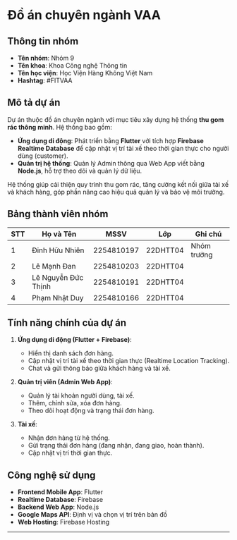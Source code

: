 # Đồ án chuyên ngành VAA

## Thông tin nhóm
- **Tên nhóm**: Nhóm 9  
- **Tên khoa**: Khoa Công nghệ Thông tin  
- **Tên học viện**: Học Viện Hàng Không Việt Nam  
- **Hashtag**: #FITVAA  

## Mô tả dự án
Dự án thuộc đồ án chuyên ngành với mục tiêu xây dựng hệ thống **thu gom rác thông minh**. Hệ thống bao gồm:  
- **Ứng dụng di động**: Phát triển bằng **Flutter** với tích hợp **Firebase Realtime Database** để cập nhật vị trí tài xế theo thời gian thực cho người dùng (customer).  
- **Quản trị hệ thống**: Quản lý Admin thông qua Web App viết bằng **Node.js**, hỗ trợ theo dõi và quản lý dữ liệu.

Hệ thống giúp cải thiện quy trình thu gom rác, tăng cường kết nối giữa tài xế và khách hàng, góp phần nâng cao hiệu quả quản lý và bảo vệ môi trường.

## Bảng thành viên nhóm
| **STT** | **Họ và Tên**           | **MSSV**     | **Lớp**    | **Ghi chú**        |
|---------|--------------------------|--------------|------------|--------------------|
| 1       | Đinh Hữu Nhiên           | 2254810197   | 22DHTT04   | Nhóm trưởng        |
| 2       | Lê Mạnh Đan              | 2254810203   | 22DHTT04   |                    |
| 3       | Lê Nguyễn Đức Thịnh      | 2254810191   | 22DHTT04   |                    |
| 4       | Phạm Nhật Duy            | 2254810166   | 22DHTT04   |                    |

## Tính năng chính của dự án
1. **Ứng dụng di động (Flutter + Firebase)**:
   - Hiển thị danh sách đơn hàng.
   - Cập nhật vị trí tài xế theo thời gian thực (Realtime Location Tracking).
   - Chat và gửi thông báo giữa khách hàng và tài xế.

2. **Quản trị viên (Admin Web App)**:
   - Quản lý tài khoản người dùng, tài xế.
   - Thêm, chỉnh sửa, xóa đơn hàng.
   - Theo dõi hoạt động và trạng thái đơn hàng.

3. **Tài xế**:
   - Nhận đơn hàng từ hệ thống.
   - Gửi trạng thái đơn hàng (đang nhận, đang giao, hoàn thành).
   - Cập nhật vị trí thời gian thực.

## Công nghệ sử dụng
- **Frontend Mobile App**: Flutter  
- **Realtime Database**: Firebase  
- **Backend Web App**: Node.js  
- **Google Maps API**: Định vị và chọn vị trí trên bản đồ  
- **Web Hosting**: Firebase Hosting  

---
